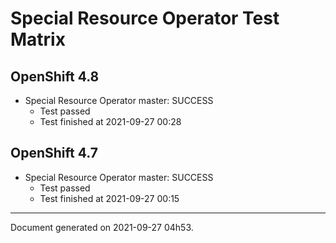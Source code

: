 
Special Resource Operator Test Matrix
=====================================

OpenShift 4.8
-------------


* Special Resource Operator master: SUCCESS
  - Test passed
  - Test finished at 2021-09-27 00:28

OpenShift 4.7
-------------


* Special Resource Operator master: SUCCESS
  - Test passed
  - Test finished at 2021-09-27 00:15


---
Document generated on 2021-09-27 04h53.
